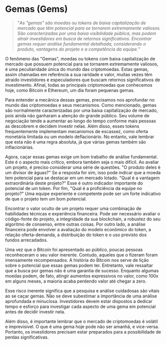 # Gemas (Gems)

>"*As "gemas" são moedas ou tokens de baixa capitalização de mercado que têm potencial para se tornarem extremamente valiosos. São caracterizadas por uma baixa visibilidade pública, mas podem atrair investidores em busca de retornos significativos. Encontrar gemas requer análise fundamental detalhada, considerando o produto, vantagens do projeto e a competência da equipe.*"

O fenômeno das "Gemas", moedas ou tokens com baixa capitalização de mercado que possuem potencial para se tornarem extremamente valiosos, é uma peculiaridade única do mundo das criptomoedas. Estas gemas, assim chamadas em referência a sua raridade e valor, muitas vezes têm atraído investidores e especuladores que buscam retornos significativos de investimento. Afinal, todas as principais criptomoedas que conhecemos hoje, como Bitcoin e Ethereum, um dia foram pequenas gemas.

Para entender a mecânica dessas gemas, precisamos nos aprofundar no mundo das criptomoedas e seus mecanismos. Como mencionado, gemas são normalmente caracterizadas por uma baixa capitalização de mercado, pois ainda não ganharam a atenção do grande público. Seu volume de negociação tende a aumentar ao longo do tempo conforme mais pessoas as descobrem e decidem investir nelas. Além disso, esses tokens frequentemente implementam mecanismos de escassez, como oferta monetária limitada ou um modelo deflacionário. No entanto, vale lembrar que esta não é uma regra absoluta, já que várias gemas também são inflacionárias.

Agora, caçar essas gemas exige um bom trabalho de análise fundamental. Este é o aspecto mais crítico, embora também seja o mais difícil. Ao avaliar um projeto, é preciso considerar uma série de questões. "O produto deles é um divisor de águas?" Se a resposta for sim, isso pode indicar que a moeda tem potencial para se destacar em um mercado lotado. "Qual é a vantagem extraordinária deste projeto?" Esse é outro indicador importante do potencial de um token. Por fim, "Qual é a proficiência da equipe no projeto?" Uma equipe experiente e competente pode ser um forte indicativo de que o projeto tem um bom potencial.

Encontrar o valor oculto de um projeto requer uma combinação de habilidades técnicas e experiência financeira. Pode ser necessário avaliar o código-fonte do projeto, a integridade da sua blockchain, a robustez do seu algoritmo de consenso, entre outras coisas. Por outro lado, a análise financeira pode envolver a avaliação do modelo econômico do token, a relação oferta-demanda, a distribuição do token e o uso previsto dos fundos arrecadados.

Uma vez que o Bitcoin foi apresentado ao público, poucas pessoas reconheceram o seu valor inerente. Contudo, aqueles que o fizeram foram imensamente recompensados. A história do Bitcoin nos serve de lição sobre o potencial que essas gemas podem ter. Entretanto, vale ressaltar que a busca por gemas não é uma garantia de sucesso. Enquanto algumas moedas podem, de fato, atingir aumentos expressivos no valor, como 100x em alguns meses, a maioria acaba perdendo valor até chegar a zero.

Esse risco inerente significa que a pesquisa e análise cuidadosas são vitais ao se caçar gemas. Não se deve subestimar a importância de uma análise aprofundada e minuciosa. Investidores devem estar dispostos a dedicar tempo e esforço para investigar cada aspecto de uma gema em potencial antes de decidir investir nela.

Além disso, é importante lembrar que o mercado de criptomoedas é volátil e imprevisível. O que é uma gema hoje pode não ser amanhã, e vice-versa. Portanto, os investidores precisam estar preparados para a possibilidade de perdas significativas.